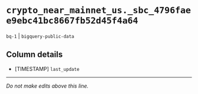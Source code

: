 # `crypto_near_mainnet_us._sbc_4796faee9ebc41bc8667fb52d45f4a64`
`bq-1` | `bigquery-public-data`

## Column details
* [TIMESTAMP] `last_update`

-------------------------------------------------------------------------------
*Do not make edits above this line.*
